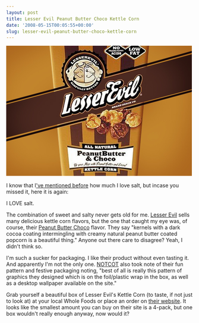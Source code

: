 ```yaml
---
layout: post
title: Lesser Evil Peanut Butter Choco Kettle Corn
date: '2008-05-15T00:05:55+00:00'
slug: lesser-evil-peanut-butter-choco-kettle-corn
---
```

<a href="http://www.lesserevil.com/kettlecorns.html"><img src='/images/uploads/2008/05/lesser_evil.jpg' alt='Lesser Evil Peanut Butter Choco Popcorn' /></a>

I know that I<a href="http://www.cpbgallery.com/2008/03/20/vosges-peanut-butter-bonbons/">'ve mentioned before</a> how much I love salt, but incase you missed it, here it is again:

I LOVE salt.

The combination of sweet and salty never gets old for me. <a href="http://www.lesserevil.com/">Lesser Evil</a> sells many delicious kettle corn flavors, but the one that caught my eye was, of course, their <a href="http://www.lesserevil.com/kettlecorns.html">Peanut Butter Choco</a> flavor. They say "kernels with a dark cocoa coating intermingling with creamy natural peanut butter coated popcorn is a beautiful thing." Anyone out there care to disagree? Yeah, I didn't think so.

I'm such a sucker for packaging. I like their product without even tasting it. And apparently I'm not the only one. <a href="http://www.notcot.com/archives/2006/03/lesser_evil.php">NOTCOT</a> also took note of their fun pattern and festive packaging noting, "best of all is really this pattern of graphics they designed which is on the foil/plastic wrap in the box, as well as a desktop wallpaper available on the site." 

Grab yourself a beautiful box of Lesser Evil's Kettle Corn (to taste, if not just to look at) at your local Whole Foods or place an order on <a href="http://www.lesserevil.com/kettlecorns.html">their website</a>. It looks like the smallest amount you can buy on their site is a 4-pack, but one box wouldn't really enough anyway, now would it?
